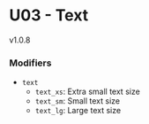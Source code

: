 # U03 - Text
v1.0.8

### Modifiers
* `text`
    * `text_xs`: Extra small text size
    * `text_sm`: Small text size
    * `text_lg`: Large text size
